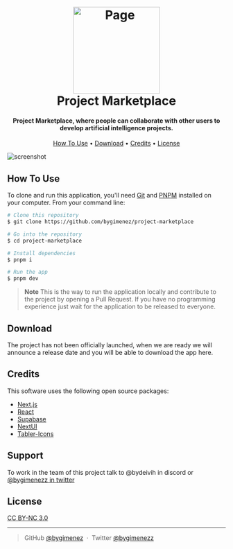 
<h1 align="center">
  <br>
  <a><img src="https://pbs.twimg.com/media/F57l7h8XIAA6udp?format=jpg&name=large" alt="Page" width="200"></a>
  <br>
  Project Marketplace
  <br>
</h1>

<h4 align="center">Project Marketplace, where people can collaborate with other users to develop artificial intelligence projects.</h4>

<p align="center">
</p>

<p align="center">
  <a href="#how-to-use">How To Use</a> •
  <a href="#download">Download</a> •
  <a href="#credits">Credits</a> •
  <a href="#license">License</a>
</p>

![screenshot](https://raw.githubusercontent.com/amitmerchant1990/electron-markdownify/master/app/img/markdownify.gif)

## How To Use

To clone and run this application, you'll need [Git](https://git-scm.com) and [PNPM](https://pnpm.io/) installed on your computer. From your command line:

```bash
# Clone this repository
$ git clone https://github.com/bygimenez/project-marketplace

# Go into the repository
$ cd project-marketplace

# Install dependencies
$ pnpm i

# Run the app
$ pnpm dev
```

> **Note**
> This is the way to run the application locally and contribute to the project by opening a Pull Request. If you have no programming experience just wait for the application to be released to everyone.


## Download

The project has not been officially launched, when we are ready we will announce a release date and you will be able to download the app here.

## Credits

This software uses the following open source packages:

- [Next.js](https://nextjs.org/)
- [React](https://es.react.dev/)
- [Supabase](https://supabase.com/)
- [NextUI](https://nextui.org/)
- [Tabler-Icons](https://tabler-icons.io/)

## Support

 To work in the team of this project talk to @bydeivih in discord or [@bygimenezz in twitter](https://twitter.com/bygimenezz)

## License

[CC BY-NC 3.0](https://creativecommons.org/licenses/by-nc/3.0/)

---

> GitHub [@bygimenez](https://github.com/bygimenez) &nbsp;&middot;&nbsp;
> Twitter [@bygimenezz](https://twitter.com/bygimenezz)


